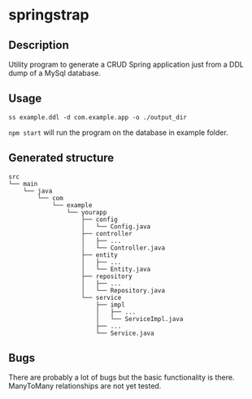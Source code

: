 # springstrap

## Description

Utility program to generate a CRUD Spring application just from a DDL dump of a MySql database.

## Usage

`ss example.ddl -d com.example.app -o ./output_dir`

`npm start` will run the program on the database in example folder.


## Generated structure

```
src
└── main
    └── java
        └── com
            └── example
                └── yourapp
                    ├── config
                    │   └── Config.java
                    ├── controller
                    │   ├── ...
                    │   └── Controller.java
                    ├── entity
                    │   ├── ...
                    │   └── Entity.java
                    ├── repository
                    │   ├── ...
                    │   └── Repository.java
                    └── service
                        ├── impl
                        │   ├── ...
                        │   └── ServiceImpl.java
                        ├── ...
                        └── Service.java
```

## Bugs

There are probably a lot of bugs but the basic functionality is there. ManyToMany relationships are not yet tested.
